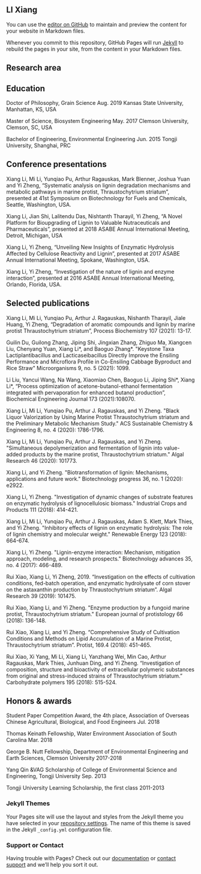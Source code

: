 ## LI Xiang

You can use the [editor on GitHub](https://github.com/lixiangCAS/lixiangCAS.github.io/edit/main/index.md) to maintain and preview the content for your website in Markdown files.

Whenever you commit to this repository, GitHub Pages will run [Jekyll](https://jekyllrb.com/) to rebuild the pages in your site, from the content in your Markdown files.

## Research area

## Education
Doctor of Philosophy, Grain Science        Aug. 2019
Kansas State University, Manhattan, KS, USA	

Master of Science, Biosystem Engineering   May. 2017
Clemson University, Clemson, SC, USA
	
Bachelor of Engineering, Environmental Engineering   Jun. 2015
Tongji University, Shanghai, PRC	

## Conference presentations
Xiang Li, Mi Li, Yunqiao Pu, Arthur Ragauskas, Mark Blenner, Joshua Yuan and Yi Zheng, “Systematic analysis on lignin degradation mechanisms and metabolic pathways in marine protist, Thraustochytrium striatum”, presented at 41st Symposium on Biotechnology for Fuels and Chemicals, Seattle, Washington, USA.

Xiang Li, Jian Shi, Lalitendu Das, Nishtanth Tharayil, Yi Zheng, “A Novel Platform for Bioupgrading of Lignin to Valuable Nutraceuticals and Pharmaceuticals”, presented at 2018 ASABE Annual International Meeting, Detroit, Michigan, USA

Xiang Li, Yi Zheng, “Unveiling New Insights of Enzymatic Hydrolysis Affected by Cellulose Reactivity and Lignin”, presented at 2017 ASABE Annual International Meeting, Spokane, Washington, USA.

Xiang Li, Yi Zheng, “Investigation of the nature of lignin and enzyme interaction”, presented at 2016 ASABE Annual International Meeting, Orlando, Florida, USA. 

## Selected publications
Xiang Li, Mi Li, Yunqiao Pu, Arthur J. Ragauskas, Nishanth Tharayil, Jiale Huang, Yi Zheng, “Degradation of aromatic compounds and lignin by marine protist Thraustochytrium striatum”, Process Biochemistry 107 (2021): 13-17.

Guilin Du, Guilong Zhang, Jiping Shi, Jingxian Zhang, Zhiguo Ma, Xiangcen Liu, Chenyang Yuan, Xiang Li*, and Baoguo Zhang*.  "Keystone Taxa Lactiplantibacillus and Lacticaseibacillus Directly Improve the Ensiling Performance and Microflora Profile in Co-Ensiling Cabbage Byproduct and Rice Straw" Microorganisms 9, no. 5 (2021): 1099.

Li Liu, Yancui Wang, Na Wang, Xiaomiao Chen, Baoguo Li, Jiping Shi*, Xiang Li*, “Process optimization of acetone-butanol-ethanol fermentation integrated with pervaporation for enhanced butanol production”, Biochemical Engineering Journal 173 (2021):108070.

Xiang Li, Mi Li, Yunqiao Pu, Arthur J. Ragauskas, and Yi Zheng. "Black Liquor Valorization by Using Marine Protist Thraustochytrium striatum and the Preliminary Metabolic Mechanism Study." ACS Sustainable Chemistry & Engineering 8, no. 4 (2020): 1786-1796.

Xiang Li, Mi Li, Yunqiao Pu, Arthur J. Ragauskas, and Yi Zheng. "Simultaneous depolymerization and fermentation of lignin into value-added products by the marine protist, Thraustochytrium striatum." Algal Research 46 (2020): 101773.

Xiang Li, and Yi Zheng. "Biotransformation of lignin: Mechanisms, applications and future work." Biotechnology progress 36, no. 1 (2020): e2922.

Xiang Li, Yi Zheng. "Investigation of dynamic changes of substrate features on enzymatic hydrolysis of lignocellulosic biomass." Industrial Crops and Products 111 (2018): 414-421.

Xiang Li, Mi Li, Yunqiao Pu, Arthur J. Ragauskas, Adam S. Klett, Mark Thies, and Yi Zheng. "Inhibitory effects of lignin on enzymatic hydrolysis: The role of lignin chemistry and molecular weight." Renewable Energy 123 (2018): 664-674.

Xiang Li, Yi Zheng. "Lignin-enzyme interaction: Mechanism, mitigation approach, modeling, and research prospects." Biotechnology advances 35, no. 4 (2017): 466-489.

Rui Xiao, Xiang Li, Yi Zheng, 2019. “Investigation on the effects of cultivation conditions, fed-batch operation, and enzymatic hydrolysate of corn stover on the astaxanthin production by Thraustochytrium striatum”. Algal Research 39 (2019): 101475.

Rui Xiao, Xiang Li, and Yi Zheng. "Enzyme production by a fungoid marine protist, Thraustochytrium striatum." European journal of protistology 66 (2018): 136-148.

Rui Xiao, Xiang Li, and Yi Zheng. “Comprehensive Study of Cultivation Conditions and Methods on Lipid Accumulation of a Marine Protist, Thraustochytrium striatum”. Protist, 169.4 (2018): 451-465.

Rui Xiao, Xi Yang, Mi Li, Xiang Li, Yanzhang Wei, Min Cao, Arthur Ragauskas, Mark Thies, Junhuan Ding, and Yi Zheng. “Investigation of composition, structure and bioactivity of extracellular polymeric substances from original and stress-induced strains of Thraustochytrium striatum.” Carbohydrate polymers 195 (2018): 515-524.


## Honors & awards
Student Paper Competition Award, the 4th place, Association of Overseas Chinese Agricultural, Biological, and Food Engineers	Jul. 2018

Thomas Keinath Fellowship, Water Environment Association of South Carolina	Mar. 2018

George B. Nutt Fellowship, Department of Environmental Engineering and Earth Sciences, Clemson University	2017-2018

Yang Qin &VAG Scholarship of College of Environmental Science and Engineering, Tongji University	Sep. 2013

Tongji University Learning Scholarship, the first class	2011-2013

### Jekyll Themes

Your Pages site will use the layout and styles from the Jekyll theme you have selected in your [repository settings](https://github.com/lixiangCAS/lixiangCAS.github.io/settings/pages). The name of this theme is saved in the Jekyll `_config.yml` configuration file.

### Support or Contact

Having trouble with Pages? Check out our [documentation](https://docs.github.com/categories/github-pages-basics/) or [contact support](https://support.github.com/contact) and we’ll help you sort it out.
